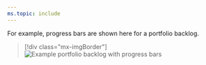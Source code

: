 ```yaml
---
ms.topic: include
---
```


For example, progress bars are shown here for a portfolio backlog. 

> [!div class="mx-imgBorder"]  
> ![Example portfolio backlog with progress bars](/azure/devops/boards/backlogs/_img/rollup/epic-featurs-progress-user-stories-50-percent.png)

